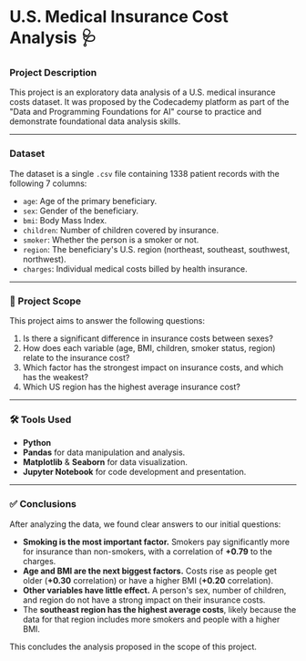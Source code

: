 # U.S. Medical Insurance Cost Analysis 🩺

### Project Description
This project is an exploratory data analysis of a U.S. medical insurance costs dataset. It was proposed by the Codecademy platform as part of the "Data and Programming Foundations for AI" course to practice and demonstrate foundational data analysis skills.

---
### Dataset
The dataset is a single `.csv` file containing 1338 patient records with the following 7 columns:
* `age`: Age of the primary beneficiary.
* `sex`: Gender of the beneficiary.
* `bmi`: Body Mass Index.
* `children`: Number of children covered by insurance.
* `smoker`: Whether the person is a smoker or not.
* `region`: The beneficiary's U.S. region (northeast, southeast, southwest, northwest).
* `charges`: Individual medical costs billed by health insurance.

---
### 🎯 Project Scope
This project aims to answer the following questions:
1.  Is there a significant difference in insurance costs between sexes?
2.  How does each variable (age, BMI, children, smoker status, region) relate to the insurance cost?
3.  Which factor has the strongest impact on insurance costs, and which has the weakest?
4.  Which US region has the highest average insurance cost?

---
### 🛠️ Tools Used
* **Python**
* **Pandas** for data manipulation and analysis.
* **Matplotlib** & **Seaborn** for data visualization.
* **Jupyter Notebook** for code development and presentation.

---
### ✅ Conclusions
After analyzing the data, we found clear answers to our initial questions:

* **Smoking is the most important factor.** Smokers pay significantly more for insurance than non-smokers, with a correlation of **+0.79** to the charges.
* **Age and BMI are the next biggest factors.** Costs rise as people get older (**+0.30** correlation) or have a higher BMI (**+0.20** correlation).
* **Other variables have little effect.** A person's sex, number of children, and region do not have a strong impact on their insurance costs.
* The **southeast region has the highest average costs**, likely because the data for that region includes more smokers and people with a higher BMI.

This concludes the analysis proposed in the scope of this project.

